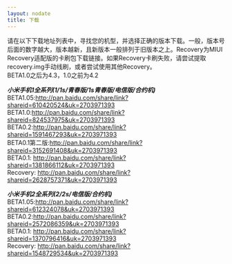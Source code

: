 ```yaml
---
layout: nodate
title: 下载
---
```

请在以下下载地址列表中，寻找您的机型，并选择正确的版本下载。一般，版本号后面的数字越大，版本越新，且新版本一般排列于旧版本之上。Recovery为MIUI Recovery适配版的卡刷包下载链接。如果Recovery卡刷失败，请尝试提取recovery.img手动线刷，或者尝试使用其他Recovery。  
BETA1.0之后为4.3，1.0之前为4.2

*__小米手机1全系列(1/1s/青春版/1s青春版/电信版/合约机)__*  
BETA1.05:<http://pan.baidu.com/share/link?shareid=610420524&uk=2703971393>  
BETA1.0:<http://pan.baidu.com/share/link?shareid=824537975&uk=2703971393>  
BETA0.2:<http://pan.baidu.com/share/link?shareid=1591467293&uk=2703971393>  
BETA0.1第二版:<http://pan.baidu.com/share/link?shareid=3152691408&uk=2703971393>  
BETA0.1: <http://pan.baidu.com/share/link?shareid=1381866112&uk=2703971393>  
Recovery: <http://pan.baidu.com/share/link?shareid=2628757371&uk=2703971393>

*__小米手机2全系列(2/2s/电信版/合约机)__*  
BETA1.05:<http://pan.baidu.com/share/link?shareid=612324078&uk=2703971393>  
BETA0.2:<http://pan.baidu.com/share/link?shareid=2572086359&uk=2703971393>  
BETA0.1: <http://pan.baidu.com/share/link?shareid=1370796416&uk=2703971393>  
Recovery: <http://pan.baidu.com/share/link?shareid=1548729534&uk=2703971393>  
